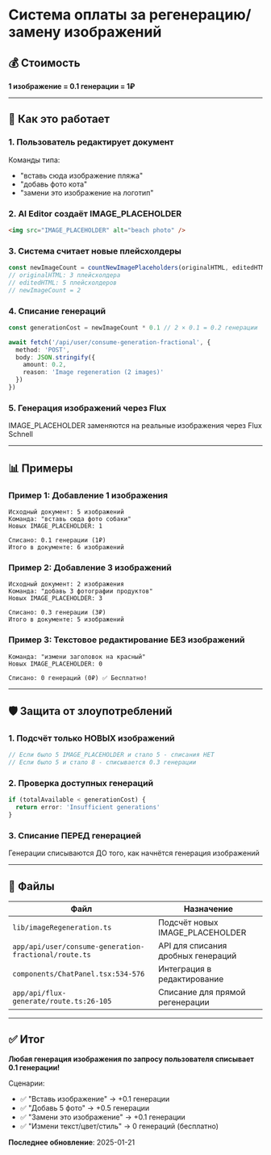 # Система оплаты за регенерацию/замену изображений

## 💰 Стоимость

**1 изображение = 0.1 генерации = 1₽**

---

## 🔧 Как это работает

### 1. Пользователь редактирует документ

Команды типа:
- "вставь сюда изображение пляжа"
- "добавь фото кота"
- "замени это изображение на логотип"

### 2. AI Editor создаёт IMAGE_PLACEHOLDER

```html
<img src="IMAGE_PLACEHOLDER" alt="beach photo" />
```

### 3. Система считает новые плейсхолдеры

```typescript
const newImageCount = countNewImagePlaceholders(originalHTML, editedHTML)
// originalHTML: 3 плейсхолдера
// editedHTML: 5 плейсхолдеров
// newImageCount = 2
```

### 4. Списание генераций

```typescript
const generationCost = newImageCount * 0.1 // 2 × 0.1 = 0.2 генерации

await fetch('/api/user/consume-generation-fractional', {
  method: 'POST',
  body: JSON.stringify({
    amount: 0.2,
    reason: 'Image regeneration (2 images)'
  })
})
```

### 5. Генерация изображений через Flux

IMAGE_PLACEHOLDER заменяются на реальные изображения через Flux Schnell

---

## 📊 Примеры

### Пример 1: Добавление 1 изображения

```
Исходный документ: 5 изображений
Команда: "вставь сюда фото собаки"
Новых IMAGE_PLACEHOLDER: 1

Списано: 0.1 генерации (1₽)
Итого в документе: 6 изображений
```

### Пример 2: Добавление 3 изображений

```
Исходный документ: 2 изображения
Команда: "добавь 3 фотографии продуктов"
Новых IMAGE_PLACEHOLDER: 3

Списано: 0.3 генерации (3₽)
Итого в документе: 5 изображений
```

### Пример 3: Текстовое редактирование БЕЗ изображений

```
Команда: "измени заголовок на красный"
Новых IMAGE_PLACEHOLDER: 0

Списано: 0 генераций (0₽) ✅ Бесплатно!
```

---

## 🛡️ Защита от злоупотреблений

### 1. Подсчёт только НОВЫХ изображений

```typescript
// Если было 5 IMAGE_PLACEHOLDER и стало 5 - списания НЕТ
// Если было 5 и стало 8 - списывается 0.3 генерации
```

### 2. Проверка доступных генераций

```typescript
if (totalAvailable < generationCost) {
  return error: 'Insufficient generations'
}
```

### 3. Списание ПЕРЕД генерацией

Генерации списываются ДО того, как начнётся генерация изображений

---

## 📁 Файлы

| Файл | Назначение |
|------|-----------|
| `lib/imageRegeneration.ts` | Подсчёт новых IMAGE_PLACEHOLDER |
| `app/api/user/consume-generation-fractional/route.ts` | API для списания дробных генераций |
| `components/ChatPanel.tsx:534-576` | Интеграция в редактирование |
| `app/api/flux-generate/route.ts:26-105` | Списание для прямой регенерации |

---

## ✅ Итог

**Любая генерация изображения по запросу пользователя списывает 0.1 генерации!**

Сценарии:
- ✅ "Вставь изображение" → +0.1 генерации
- ✅ "Добавь 5 фото" → +0.5 генерации
- ✅ "Замени это изображение" → +0.1 генерации
- ✅ "Измени текст/цвет/стиль" → 0 генераций (бесплатно)

**Последнее обновление**: 2025-01-21
